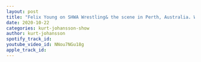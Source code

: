 ```yaml
---
layout: post
title: "Felix Young on SHWA Wrestling& the scene in Perth, Australia. Wrestling Sabu, NXT Australia & more"
date: 2020-10-22
categories: kurt-johansson-show
author: kurt-johansson
spotify_track_id: 
youtube_video_id: NNou7NGu18g
apple_track_id: 
---
```

